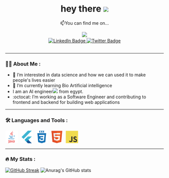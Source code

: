 <div align="center">
<h1>
  hey there
  <img src="https://media.giphy.com/media/hvRJCLFzcasrR4ia7z/giphy.gif" width="30px"/>
</h1>

📫You can find me on...
<div id="header" align="center">
  <img src="https://media.giphy.com/media/uS5WQaxS1B5prYfw8i/giphy.gif" width="150"/>
  <div id="badges">
  <a href="https://www.linkedin.com/in/rawan-hatem/">
    <img src="https://img.shields.io/badge/LinkedIn-navy?style=for-the-badge&logo=linkedin&logoColor=white" alt="LinkedIn Badge"/>
  <a href="https://twitter.com/zra2__">
    <img src="https://img.shields.io/badge/Twitter-blue?style=for-the-badge&logo=twitter&logoColor=white" alt="Twitter Badge"/>
  </a>
</div>
  <img src="https://komarev.com/ghpvc/?username=rwx180&style=flat-square&color=blue" alt=""/>
</div>
</div>

---

### :woman_technologist: About Me :
- 👀 I’m interested in data science and how we can used it to make people's lives easier
- 🌱 I’m currently learning Bio Artificial intelligence
- I am an AI engineer<img src="https://media.giphy.com/media/WUlplcMpOCEmTGBtBW/giphy.gif" width="30"> from egypt.
- :octocat: I’m working as a Software Engineer and contributing to frontend and backend for building web applications
---

### :hammer_and_wrench: Languages and Tools :
<div>
  <img src="https://github.com/devicons/devicon/blob/master/icons/java/java-original-wordmark.svg" title="Java" alt="Java" width="40" height="40"/>&nbsp;
  <img src="https://github.com/devicons/devicon/blob/master/icons/flutter/flutter-original.svg" title="Flutter" alt="Flutter" width="40" height="40"/>&nbsp;
  <img src="https://github.com/devicons/devicon/blob/master/icons/css3/css3-plain-wordmark.svg"  title="CSS3" alt="CSS" width="40" height="40"/>&nbsp;
  <img src="https://github.com/devicons/devicon/blob/master/icons/html5/html5-original.svg" title="HTML5" alt="HTML" width="40" height="40"/>&nbsp;
  <img src="https://github.com/devicons/devicon/blob/master/icons/javascript/javascript-original.svg" title="JavaScript" alt="JavaScript" width="40" height="40"/>&nbsp;

</div>


---

### :fire: My Stats :
[![GitHub Streak](https://github-readme-streak-stats.herokuapp.com?user=rwx180&theme=prussian&date_format=M%20j%5B%2C%20Y%5D)](https://git.io/streak-stats)
![Anurag's GitHub stats](https://github-readme-stats.vercel.app/api?username=rwx180&theme=prussian&show_icons=true)


<!---
rwx180/rwx180 is a ✨ special ✨ repository because its `README.md` (this file) appears on your GitHub profile.
You can click the Preview link to take a look at your changes.
--->
